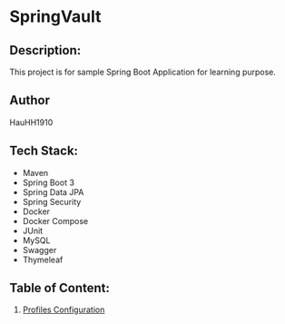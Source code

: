 ﻿# SpringVault

## Description:
This project is for sample Spring Boot Application for learning purpose.

## Author
HauHH1910

## Tech Stack:
- Maven
- Spring Boot 3
- Spring Data JPA
- Spring Security
- Docker
- Docker Compose
- JUnit
- MySQL
- Swagger
- Thymeleaf

## Table of Content:
1. [Profiles Configuration](https://github.com/HauHH1910/SpringVault/tree/main/ProfilesConfig)
